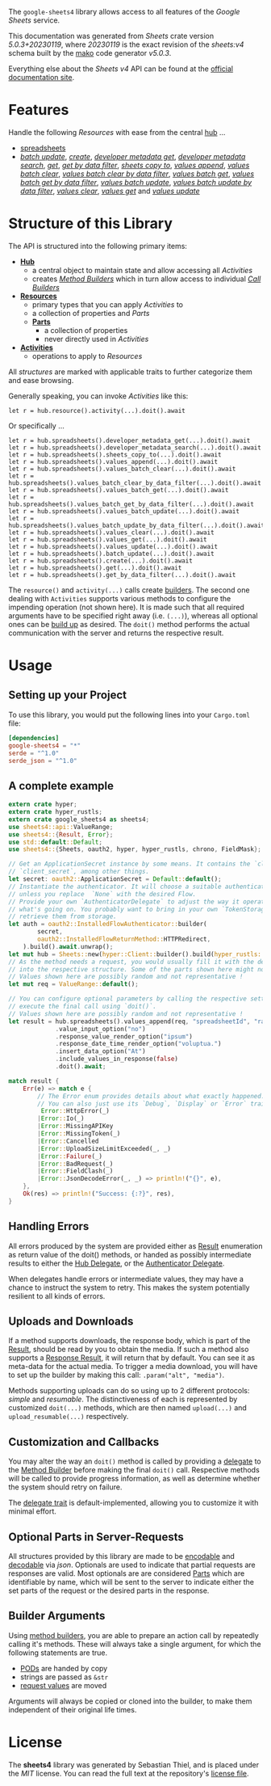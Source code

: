<!---
DO NOT EDIT !
This file was generated automatically from 'src/generator/templates/api/README.md.mako'
DO NOT EDIT !
-->
The `google-sheets4` library allows access to all features of the *Google Sheets* service.

This documentation was generated from *Sheets* crate version *5.0.3+20230119*, where *20230119* is the exact revision of the *sheets:v4* schema built by the [mako](http://www.makotemplates.org/) code generator *v5.0.3*.

Everything else about the *Sheets* *v4* API can be found at the
[official documentation site](https://developers.google.com/sheets/).
# Features

Handle the following *Resources* with ease from the central [hub](https://docs.rs/google-sheets4/5.0.3+20230119/google_sheets4/Sheets) ... 

* [spreadsheets](https://docs.rs/google-sheets4/5.0.3+20230119/google_sheets4/api::Spreadsheet)
 * [*batch update*](https://docs.rs/google-sheets4/5.0.3+20230119/google_sheets4/api::SpreadsheetBatchUpdateCall), [*create*](https://docs.rs/google-sheets4/5.0.3+20230119/google_sheets4/api::SpreadsheetCreateCall), [*developer metadata get*](https://docs.rs/google-sheets4/5.0.3+20230119/google_sheets4/api::SpreadsheetDeveloperMetadataGetCall), [*developer metadata search*](https://docs.rs/google-sheets4/5.0.3+20230119/google_sheets4/api::SpreadsheetDeveloperMetadataSearchCall), [*get*](https://docs.rs/google-sheets4/5.0.3+20230119/google_sheets4/api::SpreadsheetGetCall), [*get by data filter*](https://docs.rs/google-sheets4/5.0.3+20230119/google_sheets4/api::SpreadsheetGetByDataFilterCall), [*sheets copy to*](https://docs.rs/google-sheets4/5.0.3+20230119/google_sheets4/api::SpreadsheetSheetCopyToCall), [*values append*](https://docs.rs/google-sheets4/5.0.3+20230119/google_sheets4/api::SpreadsheetValueAppendCall), [*values batch clear*](https://docs.rs/google-sheets4/5.0.3+20230119/google_sheets4/api::SpreadsheetValueBatchClearCall), [*values batch clear by data filter*](https://docs.rs/google-sheets4/5.0.3+20230119/google_sheets4/api::SpreadsheetValueBatchClearByDataFilterCall), [*values batch get*](https://docs.rs/google-sheets4/5.0.3+20230119/google_sheets4/api::SpreadsheetValueBatchGetCall), [*values batch get by data filter*](https://docs.rs/google-sheets4/5.0.3+20230119/google_sheets4/api::SpreadsheetValueBatchGetByDataFilterCall), [*values batch update*](https://docs.rs/google-sheets4/5.0.3+20230119/google_sheets4/api::SpreadsheetValueBatchUpdateCall), [*values batch update by data filter*](https://docs.rs/google-sheets4/5.0.3+20230119/google_sheets4/api::SpreadsheetValueBatchUpdateByDataFilterCall), [*values clear*](https://docs.rs/google-sheets4/5.0.3+20230119/google_sheets4/api::SpreadsheetValueClearCall), [*values get*](https://docs.rs/google-sheets4/5.0.3+20230119/google_sheets4/api::SpreadsheetValueGetCall) and [*values update*](https://docs.rs/google-sheets4/5.0.3+20230119/google_sheets4/api::SpreadsheetValueUpdateCall)




# Structure of this Library

The API is structured into the following primary items:

* **[Hub](https://docs.rs/google-sheets4/5.0.3+20230119/google_sheets4/Sheets)**
    * a central object to maintain state and allow accessing all *Activities*
    * creates [*Method Builders*](https://docs.rs/google-sheets4/5.0.3+20230119/google_sheets4/client::MethodsBuilder) which in turn
      allow access to individual [*Call Builders*](https://docs.rs/google-sheets4/5.0.3+20230119/google_sheets4/client::CallBuilder)
* **[Resources](https://docs.rs/google-sheets4/5.0.3+20230119/google_sheets4/client::Resource)**
    * primary types that you can apply *Activities* to
    * a collection of properties and *Parts*
    * **[Parts](https://docs.rs/google-sheets4/5.0.3+20230119/google_sheets4/client::Part)**
        * a collection of properties
        * never directly used in *Activities*
* **[Activities](https://docs.rs/google-sheets4/5.0.3+20230119/google_sheets4/client::CallBuilder)**
    * operations to apply to *Resources*

All *structures* are marked with applicable traits to further categorize them and ease browsing.

Generally speaking, you can invoke *Activities* like this:

```Rust,ignore
let r = hub.resource().activity(...).doit().await
```

Or specifically ...

```ignore
let r = hub.spreadsheets().developer_metadata_get(...).doit().await
let r = hub.spreadsheets().developer_metadata_search(...).doit().await
let r = hub.spreadsheets().sheets_copy_to(...).doit().await
let r = hub.spreadsheets().values_append(...).doit().await
let r = hub.spreadsheets().values_batch_clear(...).doit().await
let r = hub.spreadsheets().values_batch_clear_by_data_filter(...).doit().await
let r = hub.spreadsheets().values_batch_get(...).doit().await
let r = hub.spreadsheets().values_batch_get_by_data_filter(...).doit().await
let r = hub.spreadsheets().values_batch_update(...).doit().await
let r = hub.spreadsheets().values_batch_update_by_data_filter(...).doit().await
let r = hub.spreadsheets().values_clear(...).doit().await
let r = hub.spreadsheets().values_get(...).doit().await
let r = hub.spreadsheets().values_update(...).doit().await
let r = hub.spreadsheets().batch_update(...).doit().await
let r = hub.spreadsheets().create(...).doit().await
let r = hub.spreadsheets().get(...).doit().await
let r = hub.spreadsheets().get_by_data_filter(...).doit().await
```

The `resource()` and `activity(...)` calls create [builders][builder-pattern]. The second one dealing with `Activities` 
supports various methods to configure the impending operation (not shown here). It is made such that all required arguments have to be 
specified right away (i.e. `(...)`), whereas all optional ones can be [build up][builder-pattern] as desired.
The `doit()` method performs the actual communication with the server and returns the respective result.

# Usage

## Setting up your Project

To use this library, you would put the following lines into your `Cargo.toml` file:

```toml
[dependencies]
google-sheets4 = "*"
serde = "^1.0"
serde_json = "^1.0"
```

## A complete example

```Rust
extern crate hyper;
extern crate hyper_rustls;
extern crate google_sheets4 as sheets4;
use sheets4::api::ValueRange;
use sheets4::{Result, Error};
use std::default::Default;
use sheets4::{Sheets, oauth2, hyper, hyper_rustls, chrono, FieldMask};

// Get an ApplicationSecret instance by some means. It contains the `client_id` and 
// `client_secret`, among other things.
let secret: oauth2::ApplicationSecret = Default::default();
// Instantiate the authenticator. It will choose a suitable authentication flow for you, 
// unless you replace  `None` with the desired Flow.
// Provide your own `AuthenticatorDelegate` to adjust the way it operates and get feedback about 
// what's going on. You probably want to bring in your own `TokenStorage` to persist tokens and
// retrieve them from storage.
let auth = oauth2::InstalledFlowAuthenticator::builder(
        secret,
        oauth2::InstalledFlowReturnMethod::HTTPRedirect,
    ).build().await.unwrap();
let mut hub = Sheets::new(hyper::Client::builder().build(hyper_rustls::HttpsConnectorBuilder::new().with_native_roots().https_or_http().enable_http1().build()), auth);
// As the method needs a request, you would usually fill it with the desired information
// into the respective structure. Some of the parts shown here might not be applicable !
// Values shown here are possibly random and not representative !
let mut req = ValueRange::default();

// You can configure optional parameters by calling the respective setters at will, and
// execute the final call using `doit()`.
// Values shown here are possibly random and not representative !
let result = hub.spreadsheets().values_append(req, "spreadsheetId", "range")
             .value_input_option("no")
             .response_value_render_option("ipsum")
             .response_date_time_render_option("voluptua.")
             .insert_data_option("At")
             .include_values_in_response(false)
             .doit().await;

match result {
    Err(e) => match e {
        // The Error enum provides details about what exactly happened.
        // You can also just use its `Debug`, `Display` or `Error` traits
         Error::HttpError(_)
        |Error::Io(_)
        |Error::MissingAPIKey
        |Error::MissingToken(_)
        |Error::Cancelled
        |Error::UploadSizeLimitExceeded(_, _)
        |Error::Failure(_)
        |Error::BadRequest(_)
        |Error::FieldClash(_)
        |Error::JsonDecodeError(_, _) => println!("{}", e),
    },
    Ok(res) => println!("Success: {:?}", res),
}

```
## Handling Errors

All errors produced by the system are provided either as [Result](https://docs.rs/google-sheets4/5.0.3+20230119/google_sheets4/client::Result) enumeration as return value of
the doit() methods, or handed as possibly intermediate results to either the 
[Hub Delegate](https://docs.rs/google-sheets4/5.0.3+20230119/google_sheets4/client::Delegate), or the [Authenticator Delegate](https://docs.rs/yup-oauth2/*/yup_oauth2/trait.AuthenticatorDelegate.html).

When delegates handle errors or intermediate values, they may have a chance to instruct the system to retry. This 
makes the system potentially resilient to all kinds of errors.

## Uploads and Downloads
If a method supports downloads, the response body, which is part of the [Result](https://docs.rs/google-sheets4/5.0.3+20230119/google_sheets4/client::Result), should be
read by you to obtain the media.
If such a method also supports a [Response Result](https://docs.rs/google-sheets4/5.0.3+20230119/google_sheets4/client::ResponseResult), it will return that by default.
You can see it as meta-data for the actual media. To trigger a media download, you will have to set up the builder by making
this call: `.param("alt", "media")`.

Methods supporting uploads can do so using up to 2 different protocols: 
*simple* and *resumable*. The distinctiveness of each is represented by customized 
`doit(...)` methods, which are then named `upload(...)` and `upload_resumable(...)` respectively.

## Customization and Callbacks

You may alter the way an `doit()` method is called by providing a [delegate](https://docs.rs/google-sheets4/5.0.3+20230119/google_sheets4/client::Delegate) to the 
[Method Builder](https://docs.rs/google-sheets4/5.0.3+20230119/google_sheets4/client::CallBuilder) before making the final `doit()` call. 
Respective methods will be called to provide progress information, as well as determine whether the system should 
retry on failure.

The [delegate trait](https://docs.rs/google-sheets4/5.0.3+20230119/google_sheets4/client::Delegate) is default-implemented, allowing you to customize it with minimal effort.

## Optional Parts in Server-Requests

All structures provided by this library are made to be [encodable](https://docs.rs/google-sheets4/5.0.3+20230119/google_sheets4/client::RequestValue) and 
[decodable](https://docs.rs/google-sheets4/5.0.3+20230119/google_sheets4/client::ResponseResult) via *json*. Optionals are used to indicate that partial requests are responses 
are valid.
Most optionals are are considered [Parts](https://docs.rs/google-sheets4/5.0.3+20230119/google_sheets4/client::Part) which are identifiable by name, which will be sent to 
the server to indicate either the set parts of the request or the desired parts in the response.

## Builder Arguments

Using [method builders](https://docs.rs/google-sheets4/5.0.3+20230119/google_sheets4/client::CallBuilder), you are able to prepare an action call by repeatedly calling it's methods.
These will always take a single argument, for which the following statements are true.

* [PODs][wiki-pod] are handed by copy
* strings are passed as `&str`
* [request values](https://docs.rs/google-sheets4/5.0.3+20230119/google_sheets4/client::RequestValue) are moved

Arguments will always be copied or cloned into the builder, to make them independent of their original life times.

[wiki-pod]: http://en.wikipedia.org/wiki/Plain_old_data_structure
[builder-pattern]: http://en.wikipedia.org/wiki/Builder_pattern
[google-go-api]: https://github.com/google/google-api-go-client

# License
The **sheets4** library was generated by Sebastian Thiel, and is placed 
under the *MIT* license.
You can read the full text at the repository's [license file][repo-license].

[repo-license]: https://github.com/Byron/google-apis-rsblob/main/LICENSE.md

